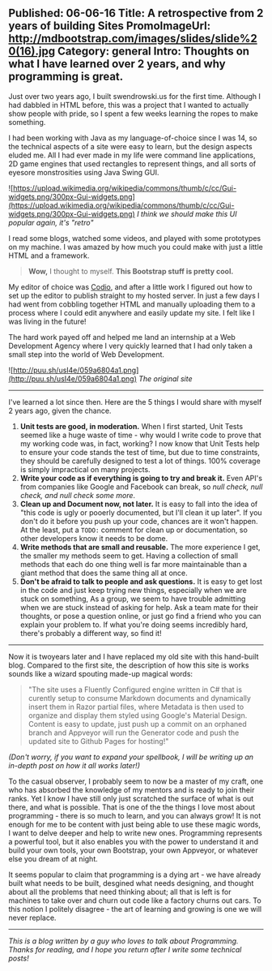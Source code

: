 Published: 06-06-16
Title: A retrospective from 2 years of building Sites
PromoImageUrl: http://mdbootstrap.com/images/slides/slide%20(16).jpg
Category: general
Intro: Thoughts on what I have learned over 2 years, and why programming is great.
---

Just over two years ago, I built swendrowski.us for the first time. Although I had dabbled in HTML before, this was a project that I wanted to actually show people with pride, so I spent a few weeks learning the ropes to make something.

I had been working with Java as my language-of-choice since I was 14, so the technical aspects of a site were easy to learn, but the design aspects eluded me. All I had ever made in my life were command line applications, 2D game engines that used rectangles to represent things, and all sorts of eyesore monstrosities using Java Swing GUI.

![https://upload.wikimedia.org/wikipedia/commons/thumb/c/cc/Gui-widgets.png/300px-Gui-widgets.png](https://upload.wikimedia.org/wikipedia/commons/thumb/c/cc/Gui-widgets.png/300px-Gui-widgets.png)
*I think we should make this UI popular again, it's "retro"*

I read some blogs, watched some videos, and played with some prototypes on my machine. I was amazed by how much you could make with just a little HTML and a framework. 

> **Wow,** I thought to myself. **This Bootstrap stuff is pretty cool.**

My editor of choice was [Codio](), and after a little work I figured out how to set up the editor to publish straight to my hosted server. In just a few days I had went from cobbling together HTML and manually uploading them to a process where I could edit anywhere and easily update my site. I felt like I was living in the future!

The hard work payed off and helped me land an internship at a Web Development Agency where I very quickly learned that I had only taken a small step into the world of Web Development.

![http://puu.sh/usI4e/059a6804a1.png](http://puu.sh/usI4e/059a6804a1.png) *The original site*

- - -
I've learned a lot since then. Here are the 5 things I would share with myself 2 years ago, given the chance.

1. **Unit tests are good, in moderation.** When I first started, Unit Tests seemed like a huge waste of time - why would I write code to prove that my working code was, in fact, working? I now know that Unit Tests help to ensure your code stands the test of time, but due to time constraints, they should be carefully designed to test a lot of things. 100% coverage is simply impractical on many projects.
2. **Write your code as if everything is going to try and break it.** Even API's from companies like Google and Facebook can break, so *null check, null check, and null check some more*.
3. **Clean up and Document now, not later.** It is easy to fall into the idea of "this code is ugly or pooerly documented, but I'll clean it up later". If you don't do it before you push up your code, chances are it won't happen. At the least, put a `TODO:` comment for clean up or documentation, so other developers know it needs to be dome.
4. **Write methods that are small and reusable.** The more experience I get, the smaller my methods seem to get. Having a collection of small methods that each do one thing well is far more maintainable than a giant method that does the same thing all at once.
5. **Don't be afraid to talk to people and ask questions.** It is easy to get lost in the code and just keep trying new things, especially when we are stuck on something, As a group, we seem to have trouble admitting when we are stuck instead of asking for help. Ask a team mate for their thoughts, or pose a question online, or just go find a friend who you can explain your problem to. If what you're doing seems incredibly hard, there's probably a different way, so find it!

- - -
Now it is twoyears later and I have replaced my old site with this hand-built blog. Compared to the first site, the description of how this site is works sounds like a wizard spouting made-up magical words:
>"The site uses a Fluently Configured engine written in C# that is curently setup to consume Markdown documents and dynamically insert them in Razor partial files, where Metadata is then used to organize and display them styled using Google's Material Design. Content is easy to update, just push up a commit on an orphaned branch and Appveyor will run the Generator code and push the updated site to Github Pages for hosting!"

*(Don't worry, if you want to expand your spellbook, I will be writing up an in-depth post on how it all works later!)*

To the casual observer, I probably seem to now be a master of my craft, one who has absorbed the knowledge of my mentors and is ready to join their ranks. Yet I know I have still only just scratched the surface of what is out there, and what is possible. That is one of the the things I love most about programming - there is so much to learn, and you can always grow! It is not enough for me to be content with just being able to use these magic words, I want to delve deeper and help to write new ones. Programming represents a powerful tool, but it also enables you with the power to understand it and build your own tools, your own Bootstrap, your own Appveyor, or whatever else you dream of at night.

It seems popular to claim that programming is a dying art - we have already built what needs to be built, desgined what needs designing, and thought about all the problems that need thinking about; all that is left is for machines to take over and churn out code like a factory churns out cars. To this notion I politely disagree - the art of learning and growing is one we will never replace.


- - -
*This is a blog written by a guy who loves to talk about Programming. Thanks for reading, and I hope you return after I write some technical posts!*